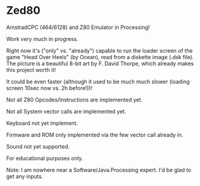 # Zed80

AmstradCPC (464/6128) and Z80 Emulator in Processing!

Work very much in progress.

Right now it's ("only" vs. "already") capable to run the loader screen of the game "Head Over Heels" (by Ocean), read from a diskette image (.dsk file). The picture is a beautiful 8-bit art by F. David Thorpe, which already makes this project worth it!

It could be even faster (although it used to be much much slower (loading screen 10sec now vs. 2h before!))!

Not all Z80 Opcodes/Instructions are implemented yet.

Not all System vector calls are implemented yet.

Keyboard not yet implement.

Firmware and ROM only implemented via the few vector call already in.

Sound not yet supported.

For educational purposes only.

Note: I am nowhere near a Software/Java.Processing expert. I'd be glad to get any inputs.
